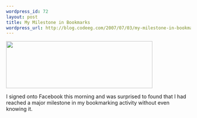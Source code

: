 ```yaml
--- 
wordpress_id: 72
layout: post
title: My Milestone in Bookmarks
wordpress_url: http://blog.codeeg.com/2007/07/03/my-milestone-in-bookmarks/
---
```

<span style="color:#551a8b;text-decoration:underline;"><a title="1337_bookmarks.png" href="http://blog.codeeg.com/wp-content/uploads/2007/07/1337_bookmarks.png"></a><a href="http://del.icio.us/cyu"><img class="alignnone size-full wp-image-114" src="http://blog2.codeeg.com/wp-content/uploads/2008/06/1337_bookmarks.png" alt="" width="399" height="129" /></a></span>

I signed onto Facebook this morning and was surprised to found that I had reached a major milestone in my bookmarking activity without even knowing it.
